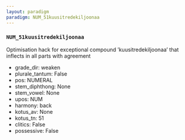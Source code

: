 ```yaml
---
layout: paradigm
paradigm: NUM_51kuusitredekiljoonaa
---
```

### ` NUM_51kuusitredekiljoonaa `

Optimisation hack for exceptional compound ’kuusitredekiljoonaa’ that inflects in all parts with agreement
* grade_dir: weaken
* plurale_tantum: False
* pos: NUMERAL
* stem_diphthong: None
* stem_vowel: None
* upos: NUM
* harmony: back
* kotus_av: None
* kotus_tn: 51
* clitics: False
* possessive: False
